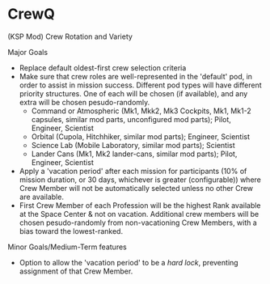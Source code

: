 # CrewQ
(KSP Mod) Crew Rotation and Variety

Major Goals
* Replace default oldest-first crew selection criteria
* Make sure that crew roles are well-represented in the 'default' pod, in order to assist in mission success. Different pod types will have different priority structures. One of each will be chosen (if available), and any extra will be chosen pesudo-randomly.
  * Command or Atmospheric (Mk1, Mkk2, Mk3 Cockpits, Mk1, Mk1-2 capsules, similar mod parts, unconfigured mod parts); Pilot, Engineer, Scientist
  * Orbital (Cupola, Hitchhiker, similar mod parts); Engineer, Scientist
  * Science Lab (Mobile Laboratory, similar mod parts); Scientist
  * Lander Cans (Mk1, Mk2 lander-cans, similar mod parts); Pilot, Engineer, Scientist
* Apply a 'vacation period' after each mission for participants (10% of mission duration, or 30 days, whichever is greater (configurable)) where Crew Member will not be automatically selected unless no other Crew are available.
* First Crew Member of each Profession will be the highest Rank available at the Space Center & not on vacation. Additional crew members will be chosen pesudo-randomly from non-vacationing Crew Members, with a bias toward the lowest-ranked.

Minor Goals/Medium-Term features
* Option to allow the 'vacation period' to be a *hard lock*, preventing assignment of that Crew Member.
